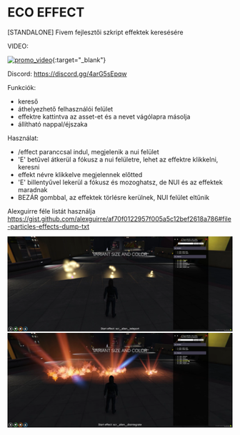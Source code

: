 # ECO EFFECT
[STANDALONE] Fivem fejlesztői szkript effektek keresésére

VIDEO:

[![promo_video](https://img.youtube.com/vi/mbmae0rCMHU/0.jpg)](https://youtu.be/mbmae0rCMHU){:target="_blank"}

Discord: https://discord.gg/4arG5sEpqw

Funkciók:
 - kereső
 - áthelyezhető felhasználói felület
 - effektre kattintva az asset-et és a nevet vágólapra másolja
 - állítható nappal/éjszaka
 
Használat:
 - /effect paranccsal indul, megjelenik a nui felület
 - 'E' betűvel átkerül a fókusz a nui felületre, lehet az effektre klikkelni, keresni
 - effekt névre klikkelve megjelennek előtted
 - 'E' billentyűvel  lekerül a fókusz és mozoghatsz, de NUI és az effektek maradnak
 - BEZÁR gombbal, az effektek törlésre kerülnek, NUI felület eltűnik
 
 Alexguirre féle listát használja
 https://gist.github.com/alexguirre/af70f0122957f005a5c12bef2618a786#file-particles-effects-dump-txt

![eco_effect1](https://github.com/Ekhion76/eco_effect/blob/main/previews/eco_effect1.png)
![eco_effect2](https://github.com/Ekhion76/eco_effect/blob/main/previews/eco_effect2.png)
